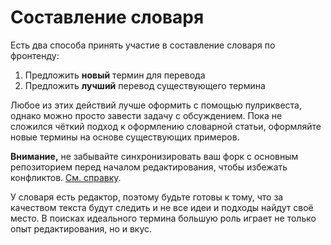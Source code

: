 # Составление словаря

Есть два способа принять участие в составление словаря по фронтенду:

1. Предложить **новый** термин для перевода
2. Предложить **лучший** перевод существующего термина

Любое из этих действий лучше оформить с помощью пулриквеста, однако можно просто завести задачу с обсуждением. Пока не сложился чёткий подход к оформлению словарной статьи, оформляйте новые термины на основе существующих примеров.

**Внимание,** не забывайте синхронизировать ваш форк с основным репозиторием перед началом редактирования, чтобы избежать конфликтов. [См. справку](//help.github.com/articles/syncing-a-fork).

У словаря есть редактор, поэтому будьте готовы к тому, что за качеством текста будут следить и не все идеи и подходы найдут своё место. В поисках идеального термина большую роль играет не только опыт редактирования, но и вкус.